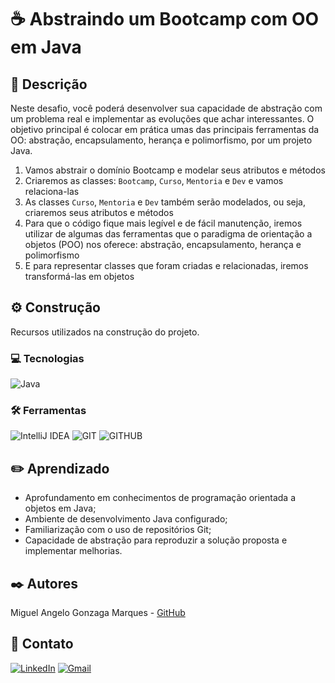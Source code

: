 # ☕ Abstraindo um Bootcamp com OO em Java

## 📜 Descrição

Neste desafio, você poderá desenvolver sua capacidade de abstração com um problema real e implementar as evoluções que
achar interessantes.
O objetivo principal é colocar em prática umas das principais ferramentas da OO: abstração, encapsulamento, herança e
polimorfismo, por um projeto Java.

1. Vamos abstrair o domínio Bootcamp e modelar seus atributos e métodos
2. Criaremos as classes: `Bootcamp`, `Curso`, `Mentoria` e `Dev` e vamos relaciona-las
3. As classes `Curso`, `Mentoria` e `Dev` também serão modelados, ou seja, criaremos seus atributos e métodos
4. Para que o código fique mais legível e de fácil manutenção, iremos utilizar de algumas das ferramentas que o
   paradigma de orientação a objetos (POO) nos oferece: abstração, encapsulamento, herança e polimorfismo
5. E para representar classes que foram criadas e relacionadas, iremos transformá-las em objetos

## ⚙️ Construção

Recursos utilizados na construção do projeto.

### 💻 Tecnologias

![Java](https://img.shields.io/badge/java-%23ED8B00.svg?style=for-the-badge&logo=openjdk&logoColor=white)

### 🛠️ Ferramentas

![IntelliJ IDEA](https://img.shields.io/badge/IntelliJIDEA-000000.svg?style=for-the-badge&logo=intellij-idea&logoColor=white)
![GIT](https://img.shields.io/static/v1?label=&message=GIT&color=%23F05032&style=for-the-badge&logo=git&logoColor=whitesmoke)
![GITHUB](https://img.shields.io/static/v1?label=&message=GITHUB&color=%23181717&style=for-the-badge&logo=github&logoColor=whitesmoke)

## ✏️ Aprendizado

- Aprofundamento em conhecimentos de programação orientada a objetos em Java;
- Ambiente de desenvolvimento Java configurado;
- Familiarização com o uso de repositórios Git;
- Capacidade de abstração para reproduzir a solução proposta e implementar melhorias.

## ✒️ Autores

Miguel Angelo Gonzaga Marques - [GitHub](https://github.com/ApenasAngelo)

## 📨 Contato

[![LinkedIn](https://img.shields.io/badge/linkedin-%230077B5.svg?style=for-the-badge&logo=linkedin&logoColor=white)](https://www.linkedin.com/in/miguelangelogonzaga/)
[![Gmail](https://img.shields.io/badge/Gmail-D14836?style=for-the-badge&logo=gmail&logoColor=white)](mailto:mangelogm28@gmail.com)